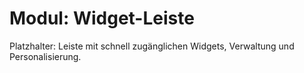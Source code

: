 # Modul: Widget-Leiste

Platzhalter: Leiste mit schnell zugänglichen Widgets, Verwaltung und Personalisierung.
